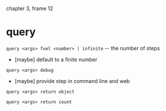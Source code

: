 chapter 3, frame 12

# query

`query <args> fuel <number> | infinite` -- the number of steps

- [maybe] default to a finite number

`query <args> debug`

- [maybe] provide step in command line and web

`query <args> return object`

`query <args> return count`
